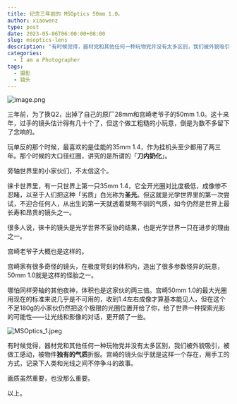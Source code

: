 ```yaml
---
title: 纪念三年前的 MSOptics 50mm 1.0。
author: xiaowenz
type: post
date: 2023-05-06T06:00:00+08:00
slug: msoptics-lens
description: "有时候觉得，器材党和其他任何一种玩物党并没有太多区别，我们被外貌吸引，被做工感动，被物件独有的气质折服。宫崎的镜头似乎就是这样一个存在，用手工的方式，记录下人类和光线之间不停争斗的故事。"
categories:
  - I am a Photographer
tags:
  - 摄影
  - 镜头
---
```


![image.png](https://vip2.loli.io/2023/05/06/BTeLD2FWZwSoC1g.png)

三年前，为了换Q2，出掉了自己的原厂28mm和宫崎老爷子的50mm 1.0。这十来年，过手的镜头估计得有几十个了，但这个做工粗糙的小玩意，倒是为数不多留下了念响的。

玩单反的那个时候，最喜欢的是佳能的35mm 1.4，作为挂机头至少都用了两三年。那个时候的大口径红圈，讲究的是所谓的「**刀内奶化**」。

旁轴世界里的小家伙们，不太信这个。

徕卡世界里，有一只世界上第一只35mm 1.4，它全开光圈对比度极低，成像惨不忍睹，以至于人们把这种「劣质」白光称为**圣光**。但这就是光学世界里的第一次尝试，不迎合任何人，从出生的第一天就透着桀骜不驯的气质，如今仍然是世界上最长寿和昂贵的镜头之一。

很多人说，徕卡的镜头是光学世界不妥协的结果，也是光学世界一只在进步的理由之一。

宫崎老爷子大概也是这样的。

宫崎家有很多奇怪的镜头，在极度苛刻的体积内，造出了很多参数怪异的玩意，50mm 1.0就是这样的怪胎之一。

哪怕同样旁轴的其他夜神，体积也是这家伙的两三倍。宫崎50mm 1.0的最大光圈用现在的标准来说几乎是不可用的，收到1.4左右成像才算基本能见人，但在这个不足180g的小家伙仍然把这个极限的光圈位置开给了你，给了世界一种探索光影的可能性——让光线和影像的对话，更开朗了一些。

![MSOptics_1.jpeg](https://vip2.loli.io/2023/05/06/t9O5CkcFJarumvR.jpg)

有时候觉得，器材党和其他任何一种玩物党并没有太多区别，我们被外貌吸引，被做工感动，被物件**独有的气质**折服。宫崎的镜头似乎就是这样一个存在，用手工的方式，记录下人类和光线之间不停争斗的故事。

画质虽然重要，也没那么重要。

以上。